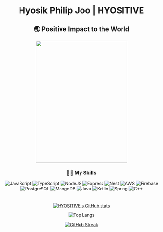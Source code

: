 <div align="center">
 
# Hyosik Philip Joo | HYOSITIVE 
  
## 🌏 Positive Impact to the World
<img src="https://user-images.githubusercontent.com/21357387/169088330-7aa77d6b-b3ec-4ad9-a071-243658ea26ed.jpg" width="300" height="400">  
 
### 👨‍💻 My Skills

 ![JavaScript](https://img.shields.io/badge/javascript-F7DF1E?style=for-the-badge&logo=javascript&logoColor=white)
 ![TypeScript](https://img.shields.io/badge/typescript-3178C6?style=for-the-badge&logo=typescript&logoColor=white)
 ![NodeJS](https://img.shields.io/badge/node.js-6DA55F?style=for-the-badge&logo=node.js&logoColor=white)
 ![Express](https://img.shields.io/badge/express-000000?style=for-the-badge&logo=express&logoColor=white)
 ![Nest](https://img.shields.io/badge/Nest-E0234E?style=for-the-badge&logo=nestjs&logoColor=white)
 ![AWS](https://img.shields.io/badge/AWS-%23FF9900.svg?style=for-the-badge&logo=amazon-aws&logoColor=white)
 ![Firebase](https://img.shields.io/badge/firebase-FFCA28.svg?style=for-the-badge&logo=Firebase&logoColor=white)
 ![PostgreSQL](https://img.shields.io/badge/PostgreSQL-4169E1.svg?style=for-the-badge&logo=postgresql&logoColor=white) 
 ![MongoDB](https://img.shields.io/badge/MongoDB-47A248.svg?style=for-the-badge&logo=mongodb&logoColor=white)
 ![Java](https://img.shields.io/badge/java-007396.svg?style=for-the-badge&logo=java&logoColor=white)
 ![Kotlin](https://img.shields.io/badge/kotlin-7F52FF.svg?style=for-the-badge&logo=kotlin&logoColor=white)
 ![Spring](https://img.shields.io/badge/spring-%236DB33F.svg?style=for-the-badge&logo=spring&logoColor=white)
 ![C++](https://img.shields.io/badge/c++-%2300599C.svg?style=for-the-badge&logo=c%2B%2B&logoColor=white)
 #
 
 </div>
 
 <div align="center">
 
 [![HYOSITIVE's GitHub stats](https://github-readme-stats.vercel.app/api?username=HYOSITIVE&show_icons=true&hide=stars)](https://github.com/anuraghazra/github-readme-stats)  
   
 ![Top Langs](https://github-readme-stats.vercel.app/api/top-langs/?username=HYOSITIVE&layout=compact&theme=default)  
   
 [![GitHub Streak](http://github-readme-streak-stats.herokuapp.com?user=HYOSITIVE&date_format=M%20j%5B%2C%20Y%5D)](https://git.io/streak-stats)

</div>


<!--
**HYOSITIVE/HYOSITIVE** is a  _special_ ✨ repository because its `README.md` (this file) appears on your GitHub profile.

Here are some ideas to get you started:

- 🔭 I’m currently working on ...
- 🌱 I’m currently learning ...
- 👯 I’m looking to collaborate on ...
- 🤔 I’m looking for help with ...
- 💬 Ask me about ...
- 📫 How to reach me: ...
- 😄 Pronouns: ...
- ⚡ Fun fact: ...
-->
